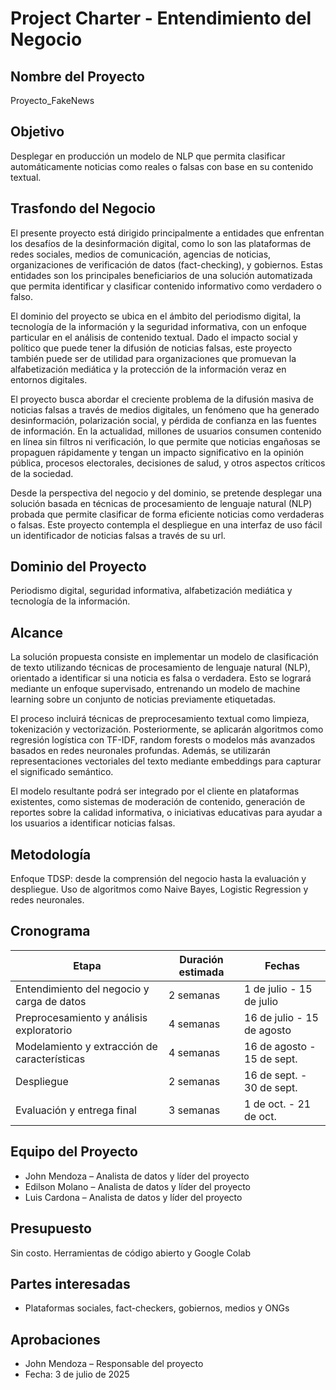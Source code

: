 # Project Charter - Entendimiento del Negocio

## Nombre del Proyecto
Proyecto_FakeNews

## Objetivo
Desplegar en producción un modelo de NLP que permita clasificar automáticamente noticias como reales o falsas con base en su contenido textual.

## Trasfondo del Negocio
El presente proyecto está dirigido principalmente a entidades que enfrentan los desafíos de la desinformación digital, como lo son las plataformas de redes sociales, medios de comunicación, agencias de noticias, organizaciones de verificación de datos (fact-checking), y gobiernos. Estas entidades son los principales beneficiarios de una solución automatizada que permita identificar y clasificar contenido informativo como verdadero o falso.

El dominio del proyecto se ubica en el ámbito del periodismo digital, la tecnología de la información y la seguridad informativa, con un enfoque particular en el análisis de contenido textual. Dado el impacto social y político que puede tener la difusión de noticias falsas, este proyecto también puede ser de utilidad para organizaciones que promuevan la alfabetización mediática y la protección de la información veraz en entornos digitales.

El proyecto busca abordar el creciente problema de la difusión masiva de noticias falsas a través de medios digitales, un fenómeno que ha generado desinformación, polarización social, y pérdida de confianza en las fuentes de información. En la actualidad, millones de usuarios consumen contenido en línea sin filtros ni verificación, lo que permite que noticias engañosas se propaguen rápidamente y tengan un impacto significativo en la opinión pública, procesos electorales, decisiones de salud, y otros aspectos críticos de la sociedad.

Desde la perspectiva del negocio y del dominio, se pretende desplegar una solución basada en técnicas de procesamiento de lenguaje natural (NLP) probada que permite clasificar de forma eficiente noticias como verdaderas o falsas. Este proyecto contempla el despliegue en una interfaz de uso fácil un identificador de noticias falsas a través de su url.

## Dominio del Proyecto
Periodismo digital, seguridad informativa, alfabetización mediática y tecnología de la información.



## Alcance
La solución propuesta consiste en implementar un modelo de clasificación de texto utilizando técnicas de procesamiento de lenguaje natural (NLP), orientado a identificar si una noticia es falsa o verdadera. Esto se logrará mediante un enfoque supervisado, entrenando un modelo de machine learning sobre un conjunto de noticias previamente etiquetadas.

El proceso incluirá técnicas de preprocesamiento textual como limpieza, tokenización y vectorización. Posteriormente, se aplicarán algoritmos como regresión logística con TF-IDF, random forests o modelos más avanzados basados en redes neuronales profundas. Además, se utilizarán representaciones vectoriales del texto mediante embeddings para capturar el significado semántico.

El modelo resultante podrá ser integrado por el cliente en plataformas existentes, como sistemas de moderación de contenido, generación de reportes sobre la calidad informativa, o iniciativas educativas para ayudar a los usuarios a identificar noticias falsas.

## Metodología
Enfoque TDSP: desde la comprensión del negocio hasta la evaluación y despliegue. Uso de algoritmos como Naive Bayes, Logistic Regression y redes neuronales.

## Cronograma

| Etapa                                           | Duración estimada | Fechas                     |
|------------------------------------------------|-------------------|----------------------------|
| Entendimiento del negocio y carga de datos     | 2 semanas         | 1 de julio - 15 de julio   |
| Preprocesamiento y análisis exploratorio       | 4 semanas         | 16 de julio - 15 de agosto |
| Modelamiento y extracción de características   | 4 semanas         | 16 de agosto - 15 de sept. |
| Despliegue                                     | 2 semanas         | 16 de sept. - 30 de sept.  |
| Evaluación y entrega final                     | 3 semanas         | 1 de oct. - 21 de oct.     |

## Equipo del Proyecto
- John Mendoza – Analista de datos y líder del proyecto
- Edilson Molano – Analista de datos y líder del proyecto
- Luis Cardona – Analista de datos y líder del proyecto

## Presupuesto
Sin costo. Herramientas de código abierto y Google Colab

## Partes interesadas
- Plataformas sociales, fact-checkers, gobiernos, medios y ONGs

## Aprobaciones
- John Mendoza – Responsable del proyecto
- Fecha: 3 de julio de 2025
